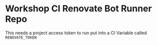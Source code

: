 # Workshop CI Renovate Bot Runner Repo

This needs a project access token to run put into a CI Variable called `RENOVATE_TOKEN`
